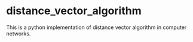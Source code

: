 # distance_vector_algorithm
This is a python implementation of distance vector algorithm in computer networks.
